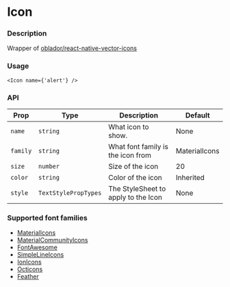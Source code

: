 # Icon
### Description
Wrapper of [oblador/react-native-vector-icons](https://github.com/oblador/react-native-vector-icons) 

### Usage
```
<Icon name={'alert'} /> 
```

### API
| Prop       | Type                   | Description                         | Default                |
|------------|------------------------|-------------------------------------|------------------------|
| ``name``   | ``string``             | What icon to show.                  | None                   |
| ``family`` | ``string``             | What font family is the icon from   | MaterialIcons          |
| ``size``   | ``number``             | Size of the icon                    | 20                     |
| ``color``  | ``string``             | Color of the icon                   | Inherited              |
| ``style``  | ``TextStylePropTypes`` | The StyleSheet to apply to the Icon | None                   |

### Supported font families
- [MaterialIcons](https://material.io/icons/)
- [MaterialCommunityIcons](https://materialdesignicons.com/)
- [FontAwesome](https://fontawesome.com/icons?d=gallery)
- [SimpleLineIcons](http://simplelineicons.com/)
- [IonIcons](https://ionicframework.com/docs/ionicons/)
- [Octicons](https://octicons.github.com/)
- [Feather](http://feathericons.com/)
